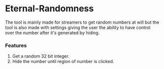 # Eternal-Randomness
The tool is mainly made for streamers to get random numbers at will but the tool is also made with settings giving the user the ability to have control over the number after it's generated by hiding.

### Features
1. Get a random 32 bit integer.
2. Hide the number until region of number is clicked.
